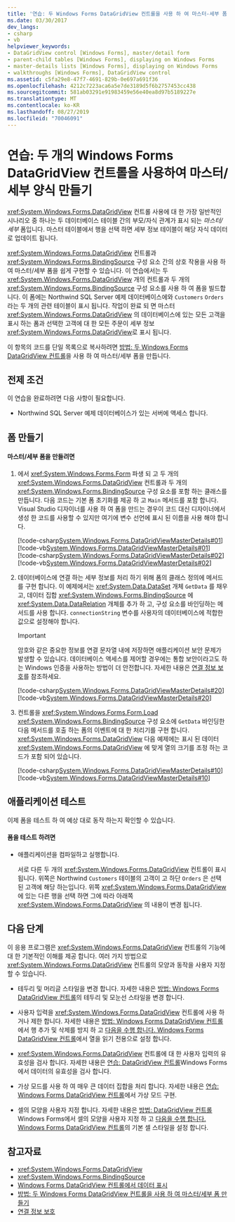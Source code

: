 ```yaml
---
title: '연습: 두 Windows Forms DataGridView 컨트롤을 사용 하 여 마스터-세부 폼 만들기'
ms.date: 03/30/2017
dev_langs:
- csharp
- vb
helpviewer_keywords:
- DataGridView control [Windows Forms], master/detail form
- parent-child tables [Windows Forms], displaying on Windows Forms
- master-details lists [Windows Forms], displaying on Windows Forms
- walkthroughs [Windows Forms], DataGridView control
ms.assetid: c5fa29e8-47f7-4691-829b-0e697a691f36
ms.openlocfilehash: 4212c7223aca6a5e7de3189d5f6b2757453cc438
ms.sourcegitcommit: 581ab03291e91983459e56e40ea8d97b5189227e
ms.translationtype: MT
ms.contentlocale: ko-KR
ms.lasthandoff: 08/27/2019
ms.locfileid: "70046091"
---
```

# <a name="walkthrough-creating-a-masterdetail-form-using-two-windows-forms-datagridview-controls"></a>연습: 두 개의 Windows Forms DataGridView 컨트롤을 사용하여 마스터/세부 양식 만들기

<xref:System.Windows.Forms.DataGridView> 컨트롤 사용에 대 한 가장 일반적인 시나리오 중 하나는 두 데이터베이스 테이블 간의 부모/자식 관계가 표시 되는 *마스터/세부* 폼입니다. 마스터 테이블에서 행을 선택 하면 세부 정보 테이블이 해당 자식 데이터로 업데이트 됩니다.

<xref:System.Windows.Forms.DataGridView> 컨트롤과<xref:System.Windows.Forms.BindingSource> 구성 요소 간의 상호 작용을 사용 하 여 마스터/세부 폼을 쉽게 구현할 수 있습니다. 이 연습에서는 두 <xref:System.Windows.Forms.DataGridView> 개의 컨트롤과 두 개의 <xref:System.Windows.Forms.BindingSource> 구성 요소를 사용 하 여 폼을 빌드합니다. 이 폼에는 Northwind SQL Server 예제 데이터베이스에와 `Customers` `Orders`라는 두 개의 관련 테이블이 표시 됩니다. 작업이 완료 되 면 마스터 <xref:System.Windows.Forms.DataGridView> 의 데이터베이스에 있는 모든 고객을 표시 하는 폼과 선택한 고객에 대 한 모든 주문이 세부 정보 <xref:System.Windows.Forms.DataGridView>로 표시 됩니다.

이 항목의 코드를 단일 목록으로 복사하려면 [방법: 두 Windows Forms DataGridView 컨트롤](create-a-master-detail-form-using-two-datagridviews.md)을 사용 하 여 마스터/세부 폼을 만듭니다.

## <a name="prerequisites"></a>전제 조건

이 연습을 완료하려면 다음 사항이 필요합니다.

- Northwind SQL Server 예제 데이터베이스가 있는 서버에 액세스 합니다.

## <a name="creating-the-form"></a>폼 만들기

#### <a name="to-create-a-masterdetail-form"></a>마스터/세부 폼을 만들려면

1. 에서 <xref:System.Windows.Forms.Form> 파생 되 고 두 개의 <xref:System.Windows.Forms.DataGridView> 컨트롤과 두 개의 <xref:System.Windows.Forms.BindingSource> 구성 요소를 포함 하는 클래스를 만듭니다. 다음 코드는 기본 폼 초기화를 제공 하 고 `Main` 메서드를 포함 합니다. Visual Studio 디자이너를 사용 하 여 폼을 만드는 경우이 코드 대신 디자이너에서 생성 한 코드를 사용할 수 있지만 여기에 변수 선언에 표시 된 이름을 사용 해야 합니다.

    [!code-csharp[System.Windows.Forms.DataGridViewMasterDetails#01](~/samples/snippets/csharp/VS_Snippets_Winforms/System.Windows.Forms.DataGridViewMasterDetails/CS/masterdetails.cs#01)]
    [!code-vb[System.Windows.Forms.DataGridViewMasterDetails#01](~/samples/snippets/visualbasic/VS_Snippets_Winforms/System.Windows.Forms.DataGridViewMasterDetails/VB/masterdetails.vb#01)]
    [!code-csharp[System.Windows.Forms.DataGridViewMasterDetails#02](~/samples/snippets/csharp/VS_Snippets_Winforms/System.Windows.Forms.DataGridViewMasterDetails/CS/masterdetails.cs#02)]
    [!code-vb[System.Windows.Forms.DataGridViewMasterDetails#02](~/samples/snippets/visualbasic/VS_Snippets_Winforms/System.Windows.Forms.DataGridViewMasterDetails/VB/masterdetails.vb#02)]

2. 데이터베이스에 연결 하는 세부 정보를 처리 하기 위해 폼의 클래스 정의에 메서드를 구현 합니다. 이 예제에서는 <xref:System.Data.DataSet> 개체 `GetData` 를 채우고, 데이터 집합 <xref:System.Windows.Forms.BindingSource> 에 <xref:System.Data.DataRelation> 개체를 추가 하 고, 구성 요소를 바인딩하는 메서드를 사용 합니다. `connectionString` 변수를 사용자의 데이터베이스에 적합한 값으로 설정해야 합니다.

    > [!IMPORTANT]
    > 암호와 같은 중요한 정보를 연결 문자열 내에 저장하면 애플리케이션 보안 문제가 발생할 수 있습니다. 데이터베이스 액세스를 제어할 경우에는 통합 보안이라고도 하는 Windows 인증을 사용하는 방법이 더 안전합니다. 자세한 내용은 [연결 정보 보호](../../data/adonet/protecting-connection-information.md)를 참조하세요.

    [!code-csharp[System.Windows.Forms.DataGridViewMasterDetails#20](~/samples/snippets/csharp/VS_Snippets_Winforms/System.Windows.Forms.DataGridViewMasterDetails/CS/masterdetails.cs#20)]
    [!code-vb[System.Windows.Forms.DataGridViewMasterDetails#20](~/samples/snippets/visualbasic/VS_Snippets_Winforms/System.Windows.Forms.DataGridViewMasterDetails/VB/masterdetails.vb#20)]

3. 컨트롤을 <xref:System.Windows.Forms.Form.Load> <xref:System.Windows.Forms.BindingSource> 구성 요소에 `GetData` 바인딩한 다음 메서드를 호출 하는 폼의 이벤트에 대 한 처리기를 구현 합니다. <xref:System.Windows.Forms.DataGridView> 다음 예제에는 표시 된 데이터 <xref:System.Windows.Forms.DataGridView> 에 맞게 열의 크기를 조정 하는 코드가 포함 되어 있습니다.

    [!code-csharp[System.Windows.Forms.DataGridViewMasterDetails#10](~/samples/snippets/csharp/VS_Snippets_Winforms/System.Windows.Forms.DataGridViewMasterDetails/CS/masterdetails.cs#10)]
    [!code-vb[System.Windows.Forms.DataGridViewMasterDetails#10](~/samples/snippets/visualbasic/VS_Snippets_Winforms/System.Windows.Forms.DataGridViewMasterDetails/VB/masterdetails.vb#10)]

## <a name="testing-the-application"></a>애플리케이션 테스트

이제 폼을 테스트 하 여 예상 대로 동작 하는지 확인할 수 있습니다.

#### <a name="to-test-the-form"></a>폼을 테스트 하려면

- 애플리케이션을 컴파일하고 실행합니다.

  서로 다른 두 개의 <xref:System.Windows.Forms.DataGridView> 컨트롤이 표시 됩니다. 위쪽은 Northwind `Customers` 테이블의 고객이 고 하단 `Orders` 은 선택 된 고객에 해당 하는입니다. 위쪽 <xref:System.Windows.Forms.DataGridView>에 있는 다른 행을 선택 하면 그에 따라 아래쪽 <xref:System.Windows.Forms.DataGridView> 의 내용이 변경 됩니다.

## <a name="next-steps"></a>다음 단계

이 응용 프로그램은 <xref:System.Windows.Forms.DataGridView> 컨트롤의 기능에 대 한 기본적인 이해를 제공 합니다. 여러 가지 방법으로 <xref:System.Windows.Forms.DataGridView> 컨트롤의 모양과 동작을 사용자 지정할 수 있습니다.

- 테두리 및 머리글 스타일을 변경 합니다. 자세한 내용은 [방법: Windows Forms DataGridView 컨트롤](change-the-border-and-gridline-styles-in-the-datagrid.md)의 테두리 및 모눈선 스타일을 변경 합니다.

- 사용자 입력을 <xref:System.Windows.Forms.DataGridView> 컨트롤에 사용 하거나 제한 합니다. 자세한 내용은 [방법: Windows Forms DataGridView 컨트롤](prevent-row-addition-and-deletion-datagridview.md)에서 행 추가 및 삭제를 방지 하 고 [다음을 수행 합니다. Windows Forms DataGridView 컨트롤](how-to-make-columns-read-only-in-the-windows-forms-datagridview-control.md)에서 열을 읽기 전용으로 설정 합니다.

- <xref:System.Windows.Forms.DataGridView> 컨트롤에 대 한 사용자 입력의 유효성을 검사 합니다. 자세한 내용은 [연습: DataGridView 컨트롤](walkthrough-validating-data-in-the-windows-forms-datagridview-control.md)Windows Forms에서 데이터의 유효성을 검사 합니다.

- 가상 모드를 사용 하 여 매우 큰 데이터 집합을 처리 합니다. 자세한 내용은 [연습: Windows Forms DataGridView 컨트롤](implementing-virtual-mode-wf-datagridview-control.md)에서 가상 모드 구현.

- 셀의 모양을 사용자 지정 합니다. 자세한 내용은 [방법: DataGridView 컨트롤](customize-the-appearance-of-cells-in-the-datagrid.md) Windows Forms에서 셀의 모양을 사용자 지정 하 고 [다음을 수행 합니다. Windows Forms DataGridView 컨트롤](how-to-set-default-cell-styles-for-the-windows-forms-datagridview-control.md)의 기본 셀 스타일을 설정 합니다.

## <a name="see-also"></a>참고자료

- <xref:System.Windows.Forms.DataGridView>
- <xref:System.Windows.Forms.BindingSource>
- [Windows Forms DataGridView 컨트롤에서 데이터 표시](displaying-data-in-the-windows-forms-datagridview-control.md)
- [방법: 두 Windows Forms DataGridView 컨트롤을 사용 하 여 마스터/세부 폼 만들기](create-a-master-detail-form-using-two-datagridviews.md)
- [연결 정보 보호](../../data/adonet/protecting-connection-information.md)

